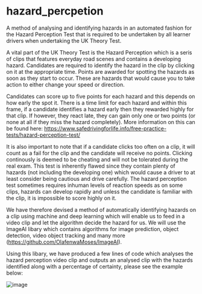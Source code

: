 # hazard_percpetion
A method of analysing and identifying hazards in an automated fashion for the Hazard Perception Test that is required to be undertaken by all learner drivers when undertaking the UK Theory Test.

A vital part of the UK Theory Test is the Hazard Perception which is a seris of clips that features everyday road scenes and contains a developing hazard. Candidates are required to identify the hazard in the clip by clicking on it at the appropriate time. Points are awarded for spotting the hazards as soon as they start to occur. These are hazards that would cause you to take action to either change your speed or direction.

Candidates can score up to five points for each hazard and this depends on how early the spot it. There is a time limit for each hazard and within this frame, if a candidate identifies a hazard early then they rewarded highly for that clip. If however, they react late, they can gain only one or two points (or none at all if they miss the hazard completely). More information on this can be found here: https://www.safedrivingforlife.info/free-practice-tests/hazard-perception-test/

It is also important to note that if a candidate clicks too often on a clip, it will count as a fail for the clip and the candidate will receive no points. Clicking continously is deemed to be cheating and will not be tolerated during the real exam. This test is inherently flawed since they contain plenty of hazards (not including the developing one) which would cause a driver to at least consider being cautious and drive carefully. The hazard perception test sometimes requires inhuman levels of reaction speeds as on some clips, hazards can develop rapidly and unless the candidate is familiar with the clip, it is impossible to score highly on it.

We have therefore devised a method of automatically identifying hazards on a clip using machine and deep learning which will enable us to feed in a video clip and let the algorithm decide the hazard for us. We will use the ImageAI libary which contains algorithms for image prediction, object detection, video object tracking and many more (https://github.com/OlafenwaMoses/ImageAI).

Using this libary, we have produced a few lines of code which analyses the hazard perception video clip and outputs an analysed clip with the hazards identified along with a percentage of certainty, please see the example below:

![image](https://user-images.githubusercontent.com/62817385/118469160-5db42400-b6fd-11eb-9a26-2160f7c35b7b.png)
